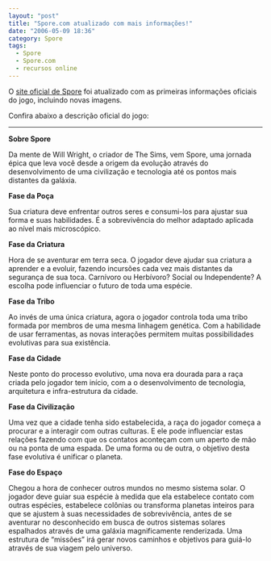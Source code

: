```yaml
---
layout: "post"
title: "Spore.com atualizado com mais informações!"
date: "2006-05-09 18:36"
category: Spore
tags:
  - Spore
  - Spore.com
  - recursos online
---
```


O [site oficial de Spore](http://www.spore.com/) foi atualizado com as primeiras informações oficiais do jogo, incluindo novas imagens.

Confira abaixo a descrição oficial do jogo:

---

**Sobre Spore**

Da mente de Will Wright, o criador de The Sims, vem Spore, uma jornada épica que leva você desde a origem da evolução através do desenvolvimento de uma civilização e tecnologia até os pontos mais distantes da galáxia.

**Fase da Poça**

Sua criatura deve enfrentar outros seres e consumi-los para ajustar sua forma e suas habilidades. É a sobrevivência do melhor adaptado aplicada ao nível mais microscópico.

**Fase da Criatura**

Hora de se aventurar em terra seca. O jogador deve ajudar sua criatura a aprender e a evoluir, fazendo incursões cada vez mais distantes da segurança de sua toca. Carnívoro ou Herbívoro? Social ou Independente? A escolha pode influenciar o futuro de toda uma espécie.

**Fase da Tribo**

Ao invés de uma única criatura, agora o jogador controla toda uma tribo formada por membros de uma mesma linhagem genética. Com a habilidade de usar ferramentas, as novas interações permitem muitas possibilidades evolutivas para sua existência.

**Fase da Cidade**

Neste ponto do processo evolutivo, uma nova era dourada para a raça criada pelo jogador tem início, com a o desenvolvimento de tecnologia, arquitetura e infra-estrutura da cidade.

**Fase da Civilização**

Uma vez que a cidade tenha sido estabelecida, a raça do jogador começa a procurar e a interagir com outras culturas. E ele pode influenciar estas relações fazendo com que os contatos aconteçam com um aperto de mão ou na ponta de uma espada. De uma forma ou de outra, o objetivo desta fase evolutiva é unificar o planeta.

**Fase do Espaço**

Chegou a hora de conhecer outros mundos no mesmo sistema solar. O jogador deve guiar sua espécie à medida que ela estabelece contato com outras espécies, estabelece colônias ou transforma planetas inteiros para que se ajustem à suas necessidades de sobrevivência, antes de se aventurar no desconhecido em busca de outros sistemas solares espalhados através de uma galáxia magnificamente renderizada. Uma estrutura de “missões” irá gerar novos caminhos e objetivos para guiá-lo através de sua viagem pelo universo.
